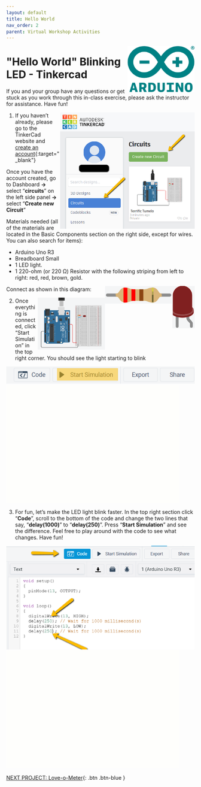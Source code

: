 ```yaml
---
layout: default
title: Hello World
nav_order: 2
parent: Virtual Workshop Activities
---
```

<img src="..\images\arduino-icon.png" alt="arduino icon" style="float:right;width:180px;">

# "Hello World" Blinking LED - Tinkercad

If you and your group have any questions or get stuck as you work through this in-class exercise, please ask the instructor for assistance.  Have fun!

<img src="..\images\virtual_workshops\hello_world\tinkercad_account.png" alt="tinkercad account" style="float:right;width:360px;">

1. If you haven’t already, please go to the TinkerCad website and [create an account](https://www.tinkercad.com/){:target="_blank"}

Once you have the account created, go to Dashboard **->** select “**circuits**” on the left side panel **->** select “**Create new Circuit**”

Materials needed (all of the materials are located in the Basic Components section on the right side, except for wires. You can also search for items):
- Arduino Uno R3
- Breadboard Small
- 1 LED light.
- 1 220-ohm (or 220 Ω) Resistor with the following striping from left to right: red, red, brown, gold.
<img src="..\images\virtual_workshops\hello_world\led_cartoon.png" alt="led" style="float:right;width:60px;">
<img src="..\images\virtual_workshops\hello_world\resistor_cartoon.png" alt="resistor" style="float:right;width:180px;">

Connect as shown in this diagram:

<img src="..\images\virtual_workshops\hello_world\breadboard_schematic.png" alt="breadboard" style="float:right;width:180px;">

2. Once everything is connected, click “Start Simulation” in the top right corner. You should see the light starting to blink

<img src="..\images\virtual_workshops\hello_world\simulation.png" alt="simulation">
<img src="..\images\virtual_workshops\hello_world\animated_breadboard.gif" alt="animated breadboard">

3. For fun, let’s make the LED light blink faster.  In the top right section click “**Code**”, scroll to the bottom of the code and change the two lines that say, “**delay(1000)**” to “**delay(250)**”.  Press “**Start Simulation**” and see the difference.   Feel free to play around with the code to see what changes. Have fun!

<img src="..\images\virtual_workshops\hello_world\code.png" alt="code">
<img src="..\images\virtual_workshops\hello_world\animated_code.gif" alt="animated code"><br>

[NEXT PROJECT: Love-o-Meter](love-o-meter.html){: .btn .btn-blue }
